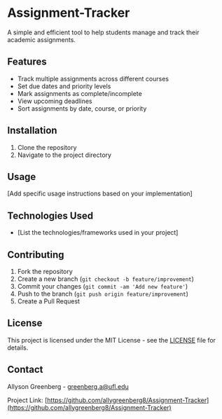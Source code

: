 # Assignment-Tracker
A simple and efficient tool to help students manage and track their academic assignments.

## Features

- Track multiple assignments across different courses
- Set due dates and priority levels
- Mark assignments as complete/incomplete
- View upcoming deadlines
- Sort assignments by date, course, or priority

## Installation

1. Clone the repository
2. Navigate to the project directory

## Usage

[Add specific usage instructions based on your implementation]

## Technologies Used

- [List the technologies/frameworks used in your project]

## Contributing

1. Fork the repository
2. Create a new branch (`git checkout -b feature/improvement`)
3. Commit your changes (`git commit -am 'Add new feature'`)
4. Push to the branch (`git push origin feature/improvement`)
5. Create a Pull Request

## License

This project is licensed under the MIT License - see the [LICENSE](LICENSE) file for details.

## Contact

Allyson Greenberg - [greenberg.a@ufl.edu](mailto:greenberg.a@ufl.edu)

Project Link: [https://github.com/allygreenberg8/Assignment-Tracker](https://github.com/allygreenberg8/Assignment-Tracker)

